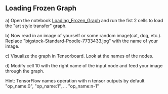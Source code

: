 ## Loading Frozen Graph

a) Open the notebook [Loading_Frozen_Graph](https://github.com/tensorchiefs/dl_course/blob/master/notebooks/Loading_Frozen_Graph.ipynb) and run the fist 2 cells to load the "art style transfer" graph.

b) Now read in an image of yourself or some random image(cat, dog, etc.). Replace "bigstock-Standard-Poodle-7733433.jpg" with the name of your image.

c) Visualize the graph in Tensorboard. Look at the names of the nodes.

d) Modify cell 10 with the right name of the input node and feed your image through the graph.

Hint: TensorFlow names operation with n tensor outputs by default "op_name:0", "op_name:1", ... "op_name:n-1"
